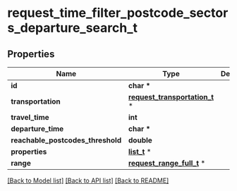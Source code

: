 # request_time_filter_postcode_sectors_departure_search_t

## Properties
Name | Type | Description | Notes
------------ | ------------- | ------------- | -------------
**id** | **char \*** |  | 
**transportation** | [**request_transportation_t**](request_transportation.md) \* |  | 
**travel_time** | **int** |  | 
**departure_time** | **char \*** |  | 
**reachable_postcodes_threshold** | **double** |  | 
**properties** | [**list_t**](request_time_filter_postcode_sectors_property.md) \* |  | 
**range** | [**request_range_full_t**](request_range_full.md) \* |  | [optional] 

[[Back to Model list]](../README.md#documentation-for-models) [[Back to API list]](../README.md#documentation-for-api-endpoints) [[Back to README]](../README.md)



